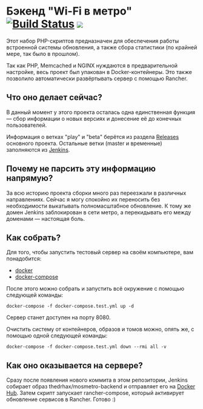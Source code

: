 # Бэкенд "Wi-Fi в метро" [![Build Status](https://local.thedrhax.pw/jenkins/job/backend/badge/icon)](https://local.thedrhax.pw/jenkins/job/backend/) [![](https://images.microbadger.com/badges/image/thedrhax/mosmetro-backend.svg)](https://hub.docker.com/r/thedrhax/mosmetro-backend)

Этот набор PHP-скриптов предназначен для обеспечения работы встроенной системы обновления, а также сбора статистики (по крайней мере, так было в прошлом).

Так как PHP, Memcached и NGINX нуждаются в предварительной настройке, весь проект был упакован в Docker-контейнеры. Это также позволило автоматически развёртывать сервер с помощью Rancher.

## Что оно делает сейчас?

В данный момент у этого проекта осталась одна единственная функция — сбор информации о новых версиях и донесение её до конечных пользователей.

Информация о ветках "play" и "beta" берётся из раздела [Releases](https://github.com/mosmetro-android/mosmetro-android/releases) основного проекта. Остальные ветки (master и временные) заполняются из [Jenkins](https://local.thedrhax.pw/jenkins/job/MosMetro-Android/).

## Почему не парсить эту информацию напрямую?

За всю историю проекта сборки много раз переезжали в различных направлениях. Сейчас я могу спокойно их переносить без необходимости выкатывать полномасштабное обновление. К тому же домен Jenkins заблокирован в сети метро, а перекидывать его между доменами — настоящая боль.

## Как собрать?

Для того, чтобы запустить тестовый сервер на своём компьютере, вам понадобится:

* [docker](https://www.docker.com/)
* [docker-compose](https://docs.docker.com/compose/)

После этого можно собрать и запустить всё окружение с помощью следующей команды:

```
docker-compose -f docker-compose.test.yml up -d
```

Сервер станет доступен на порту 8080.

Очистить систему от контейнеров, образов и томов можно, опять же, с помощью одной следующей команды:

```
docker-compose -f docker-compose.test.yml down --rmi all -v
```

## Как оно оказывается на сервере?

Сразу после появления нового коммита в этом репозитории, Jenkins собирает образ thedrhax/mosmetro-backend и отправляет его на [Docker Hub](https://hub.docker.com/r/thedrhax/mosmetro-backend/). Затем скрипт запускает rancher-compose, который активирует обновление сервисов в Rancher. Готово :)
